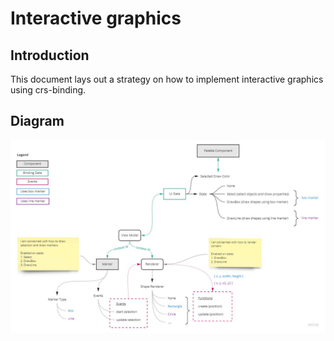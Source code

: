 # Interactive graphics

## Introduction

This document lays out a strategy on how to implement interactive graphics using crs-binding.

## Diagram

![diagram](https://github.com/caperaven/crs-binding-documentation/blob/master/strategies/images/interactive-graphics.jpg)
